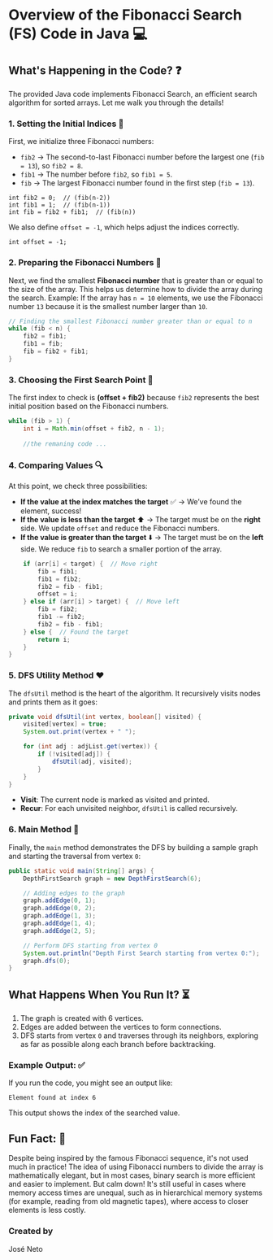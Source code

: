 # Overview of the Fibonacci Search (FS) Code in Java 💻

## What's Happening in the Code? ❓

The provided Java code implements Fibonacci Search, an efficient search algorithm for sorted arrays. Let me walk you through the details!

### 1. **Setting the Initial Indices** 📌

First, we initialize three Fibonacci numbers:

* `fib2` → The second-to-last Fibonacci number before the largest one (`fib = 13`), so `fib2 = 8`.
* `fib1` → The number before `fib2`, so `fib1 = 5`.
* `fib` → The largest Fibonacci number found in the first step (`fib = 13`).

```
int fib2 = 0;  // (fib(n-2))
int fib1 = 1;  // (fib(n-1))
int fib = fib2 + fib1;  // (fib(n))
```

We also define `offset = -1`, which helps adjust the indices correctly.

```
int offset = -1;
```

### 2. Preparing the Fibonacci Numbers 🔢

Next, we find the smallest **Fibonacci number** that is greater than or equal to the size of the array. This helps us determine how to divide the array during the search. Example: If the array has `n = 10` elements, we use the Fibonacci number `13` because it is the smallest number larger than `10`.

```java
// Finding the smallest Fibonacci number greater than or equal to n
while (fib < n) {
    fib2 = fib1;
    fib1 = fib;
    fib = fib2 + fib1;
}
```

### 3. **Choosing the First Search Point** 🎯

The first index to check is **(offset + fib2)** because `fib2` represents the best initial position based on the Fibonacci numbers.

```java
while (fib > 1) {
    int i = Math.min(offset + fib2, n - 1);
  
    //the remaning code ...
```

### 4. **Comparing Values** 🔍

At this point, we check three possibilities:

* **If the value at the index matches the target** ✅ → We’ve found the element, success!
* **If the value is less than the target** ⬆️ → The target must be on the **right** side. We update `offset` and reduce the Fibonacci numbers.
* **If the value is greater than the target** ⬇️ → The target must be on the **left** side. We reduce `fib` to search a smaller portion of the array.

```java
    if (arr[i] < target) {  // Move right
        fib = fib1;
        fib1 = fib2;
        fib2 = fib - fib1;
        offset = i;
    } else if (arr[i] > target) {  // Move left
        fib = fib2;
        fib1 -= fib2;
        fib2 = fib - fib1;
    } else {  // Found the target
        return i;
    }
}
```

### 5. **DFS Utility Method** ❤️

The `dfsUtil` method is the heart of the algorithm. It recursively visits nodes and prints them as it goes:

```java
private void dfsUtil(int vertex, boolean[] visited) {
    visited[vertex] = true;
    System.out.print(vertex + " ");

    for (int adj : adjList.get(vertex)) {
        if (!visited[adj]) {
            dfsUtil(adj, visited);
        }
    }
}
```

- **Visit**: The current node is marked as visited and printed.
- **Recur**: For each unvisited neighbor, `dfsUtil` is called recursively.

### 6. **Main Method** 💪

Finally, the `main` method demonstrates the DFS by building a sample graph and starting the traversal from vertex `0`:

```java
public static void main(String[] args) {
    DepthFirstSearch graph = new DepthFirstSearch(6);

    // Adding edges to the graph
    graph.addEdge(0, 1);
    graph.addEdge(0, 2);
    graph.addEdge(1, 3);
    graph.addEdge(1, 4);
    graph.addEdge(2, 5);

    // Perform DFS starting from vertex 0
    System.out.println("Depth First Search starting from vertex 0:");
    graph.dfs(0);
}
```

## What Happens When You Run It? ⏳

1. The graph is created with 6 vertices.
2. Edges are added between the vertices to form connections.
3. DFS starts from vertex `0` and traverses through its neighbors, exploring as far as possible along each branch before backtracking.

### Example Output: ✅

If you run the code, you might see an output like:

```
Element found at index 6
```

This output shows the index of the searched value.

## Fun Fact: 🧐

Despite being inspired by the famous Fibonacci sequence, it's not used much in practice! The idea of using Fibonacci numbers to divide the array is mathematically elegant, but in most cases, binary search is more efficient and easier to implement.
But calm down! It's still useful in cases where memory access times are unequal, such as in hierarchical memory systems (for example, reading from old magnetic tapes), where access to closer elements is less costly.

### Created by

José Neto
